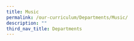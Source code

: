 ```yaml
---
title: Music
permalink: /our-curriculum/Departments/Music/
description: ""
third_nav_title: Departments
---
```


